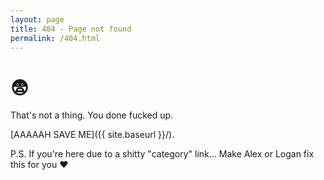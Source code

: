 ```yaml
---
layout: page
title: 404 - Page not found
permalink: /404.html
---
```


# 😨

That's not a thing. You done fucked up. 

[AAAAAH SAVE ME]({{ site.baseurl }}/).

P.S. If you're here due to a shitty "category" link... Make Alex or Logan fix this for you ❤